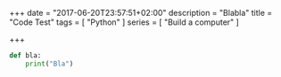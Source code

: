 +++
date = "2017-06-20T23:57:51+02:00"
description = "Blabla"
title = "Code Test"
tags = [ "Python" ]
series = [ "Build a computer" ]

+++

```python
def bla:
    print("Bla")
```